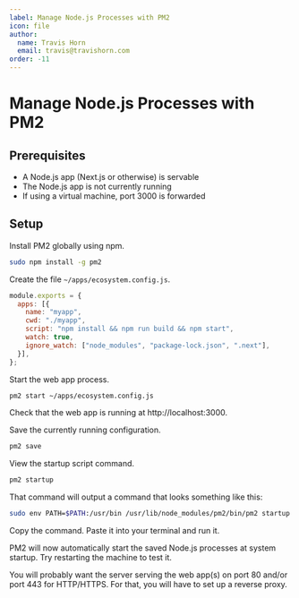```yaml
---
label: Manage Node.js Processes with PM2
icon: file
author:
  name: Travis Horn
  email: travis@travishorn.com
order: -11
---
```


# Manage Node.js Processes with PM2

## Prerequisites

- A Node.js app (Next.js or otherwise) is servable
- The Node.js app is not currently running
- If using a virtual machine, port 3000 is forwarded

## Setup

Install PM2 globally using npm.

```sh
sudo npm install -g pm2
```

Create the file `~/apps/ecosystem.config.js`.

```javascript
module.exports = {
  apps: [{
    name: "myapp",
    cwd: "./myapp",
    script: "npm install && npm run build && npm start",
    watch: true,
    ignore_watch: ["node_modules", "package-lock.json", ".next"],
  }],
};
```

Start the web app process.

```sh
pm2 start ~/apps/ecosystem.config.js
```

Check that the web app is running at http://localhost:3000.

Save the currently running configuration.

```sh
pm2 save
```

View the startup script command.

```sh
pm2 startup
```

That command will output a command that looks something like this:

```sh
sudo env PATH=$PATH:/usr/bin /usr/lib/node_modules/pm2/bin/pm2 startup systemd -u myuser --hp /home/myuser
```

Copy the command. Paste it into your terminal and run it.

PM2 will now automatically start the saved Node.js processes at system startup.
Try restarting the machine to test it.

You will probably want the server serving the web app(s) on port 80 and/or port
443 for HTTP/HTTPS. For that, you will have to set up a reverse proxy.
